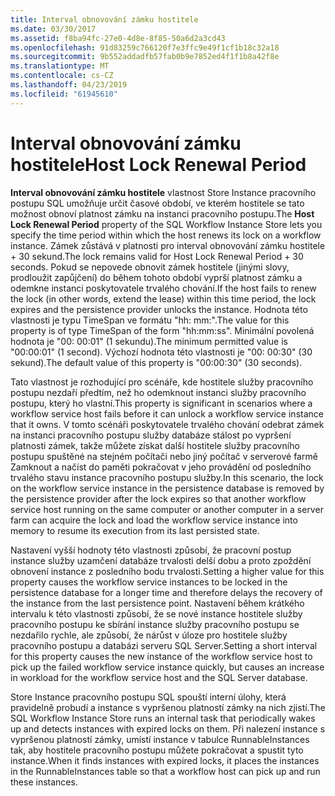 ```yaml
---
title: Interval obnovování zámku hostitele
ms.date: 03/30/2017
ms.assetid: f8ba94fc-27e0-4d8e-8f85-50a6d2a3cd43
ms.openlocfilehash: 91d83259c766120f7e3ffc9e49f1cf1b18c32a18
ms.sourcegitcommit: 9b552addadfb57fab0b9e7852ed4f1f1b8a42f8e
ms.translationtype: MT
ms.contentlocale: cs-CZ
ms.lasthandoff: 04/23/2019
ms.locfileid: "61945610"
---
```

# <a name="host-lock-renewal-period"></a><span data-ttu-id="b66e9-102">Interval obnovování zámku hostitele</span><span class="sxs-lookup"><span data-stu-id="b66e9-102">Host Lock Renewal Period</span></span>
<span data-ttu-id="b66e9-103">**Interval obnovování zámku hostitele** vlastnost Store Instance pracovního postupu SQL umožňuje určit časové období, ve kterém hostitele se tato možnost obnoví platnost zámku na instanci pracovního postupu.</span><span class="sxs-lookup"><span data-stu-id="b66e9-103">The **Host Lock Renewal Period** property of the SQL Workflow Instance Store lets you specify the time period within which the host renews its lock on a workflow instance.</span></span> <span data-ttu-id="b66e9-104">Zámek zůstává v platnosti pro interval obnovování zámku hostitele + 30 sekund.</span><span class="sxs-lookup"><span data-stu-id="b66e9-104">The lock remains valid for Host Lock Renewal Period + 30 seconds.</span></span> <span data-ttu-id="b66e9-105">Pokud se nepovede obnovit zámek hostitele (jinými slovy, prodloužit zapůjčení) do během tohoto období vyprší platnost zámku a odemkne instanci poskytovatele trvalého chování.</span><span class="sxs-lookup"><span data-stu-id="b66e9-105">If the host fails to renew the lock (in other words, extend the lease) within this time period, the lock expires and the persistence provider unlocks the instance.</span></span> <span data-ttu-id="b66e9-106">Hodnota této vlastnosti je typu TimeSpan ve formátu "hh: mm:".</span><span class="sxs-lookup"><span data-stu-id="b66e9-106">The value for this property is of type TimeSpan of the form "hh:mm:ss".</span></span> <span data-ttu-id="b66e9-107">Minimální povolená hodnota je "00: 00:01" (1 sekundu).</span><span class="sxs-lookup"><span data-stu-id="b66e9-107">The minimum permitted value is "00:00:01" (1 second).</span></span> <span data-ttu-id="b66e9-108">Výchozí hodnota této vlastnosti je "00: 00:30" (30 sekund).</span><span class="sxs-lookup"><span data-stu-id="b66e9-108">The default value of this property is "00:00:30" (30 seconds).</span></span>  
  
 <span data-ttu-id="b66e9-109">Tato vlastnost je rozhodující pro scénáře, kde hostitele služby pracovního postupu nezdaří předtím, než ho odemknout instanci služby pracovního postupu, který ho vlastní.</span><span class="sxs-lookup"><span data-stu-id="b66e9-109">This property is significant in scenarios where a workflow service host fails before it can unlock a workflow service instance that it owns.</span></span> <span data-ttu-id="b66e9-110">V tomto scénáři poskytovatele trvalého chování odebrat zámek na instanci pracovního postupu služby databáze stálost po vypršení platnosti zámek, takže můžete získat další hostitele služby pracovního postupu spuštěné na stejném počítači nebo jiný počítač v serverové farmě Zamknout a načíst do paměti pokračovat v jeho provádění od posledního trvalého stavu instance pracovního postupu služby.</span><span class="sxs-lookup"><span data-stu-id="b66e9-110">In this scenario, the lock on the workflow service instance in the persistence database is removed by the persistence provider after the lock expires so that another workflow service host running on the same computer or another computer in a server farm can acquire the lock and load the workflow service instance into memory to resume its execution from its last persisted state.</span></span>  
  
 <span data-ttu-id="b66e9-111">Nastavení vyšší hodnoty této vlastnosti způsobí, že pracovní postup instance služby uzamčení databáze trvalosti delší dobu a proto zpoždění obnovení instance z posledního bodu trvalosti.</span><span class="sxs-lookup"><span data-stu-id="b66e9-111">Setting a higher value for this property causes the workflow service instances to be locked in the persistence database for a longer time and therefore delays the recovery of the instance from the last persistence point.</span></span> <span data-ttu-id="b66e9-112">Nastavení během krátkého intervalu k této vlastnosti způsobí, že se nové instance hostitele služby pracovního postupu ke sbírání instance služby pracovního postupu se nezdařilo rychle, ale způsobí, že nárůst v úloze pro hostitele služby pracovního postupu a databázi serveru SQL Server.</span><span class="sxs-lookup"><span data-stu-id="b66e9-112">Setting a short interval for this property causes the new instance of the workflow service host to pick up the failed workflow service instance quickly, but causes an increase in workload for the workflow service host and the SQL Server database.</span></span>  
  
 <span data-ttu-id="b66e9-113">Store Instance pracovního postupu SQL spouští interní úlohy, která pravidelně probudí a instance s vypršenou platností zámky na nich zjistí.</span><span class="sxs-lookup"><span data-stu-id="b66e9-113">The SQL Workflow Instance Store runs an internal task that periodically wakes up and detects instances with expired locks on them.</span></span> <span data-ttu-id="b66e9-114">Při nalezení instance s vypršenou platností zámky, umístí instance v tabulce RunnableInstances tak, aby hostitele pracovního postupu můžete pokračovat a spustit tyto instance.</span><span class="sxs-lookup"><span data-stu-id="b66e9-114">When it finds instances with expired locks, it places the instances in the RunnableInstances table so that a workflow host can pick up and run these instances.</span></span>
